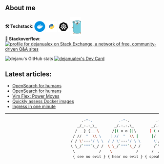 <!--
**dejanu/dejanu** is a ✨ _special_ ✨ 👋
-->
## About me

**🛠 Techstack**: <img align="center" alt="dejanu | docker" width="35px" src="docker.svg"/> <img align="center" alt="dejanu | python" width="35px" src="python.svg"/> <img align="center" alt="dejanu | k8s" width="35px" src="kubernetes.svg"/> <img align="center" alt="dejanu | go" width="35px" src="golang.svg"/>
<br>
**🧱 Stackoverflow**:
<br> <a href="https://stackexchange.com/users/4181863"><img src="https://stackexchange.com/users/flair/4181863.png?theme=dark" width="208" height="58" alt="profile for dejanualex on Stack Exchange, a network of free, community-driven Q&amp;A sites" title="stackoverflow"></a>


![dejanu's GitHub stats](https://github-readme-stats.vercel.app/api?username=dejanu&show_icons=true&theme=onedark&hide=contribs,prs)
<a href="https://app.daily.dev/dejanualex"><img src="https://api.daily.dev/devcards/4c041bbfc6454b919ef726794b600188.png?r=jmp" width="110" alt="dejanualex's Dev Card"/></a> 

## Latest articles:

<!-- BLOG-POST-LIST:START -->
- [OpenSearch for humans](https://dev.to/dejanualex/opensearch-for-humans-344j)
- [OpenSearch for humans](https://medium.com/cloud-native-daily/opensearch-for-humans-0b946d87d32f?source=rss-29b02aa121d2------2)
- [Vim Flex: Power Moves](https://dejanualex.medium.com/vim-flex-power-moves-43ddfa26e0c7?source=rss-29b02aa121d2------2)
- [Quickly assess Docker images](https://dejanualex.medium.com/quickly-assess-docker-images-33ac17f9b5d5?source=rss-29b02aa121d2------2)
- [Ingress in one minute](https://dejanualex.medium.com/ingress-in-one-minute-7fad701503f6?source=rss-29b02aa121d2------2)
<!-- BLOG-POST-LIST:END -->

---

```bash
                                   .-"-.            .-"-.            .-"-.                     .-"-.
                                 _/_-.-_\_        _/.-.-.\_        _/.-.-.\_                 _/.-.-.\_
                                / __} {__ \      /|( o o )|\      ( ( o o ) )               ( ( o o ) )
                               / //  "  \\ \    | //  "  \\ |      |/  "  \|                 |/  "  \|
                              / / \'---'/ \ \  / / \'---'/ \ \      \'/^\'/                   \ .-. /
                              \ \_/`"""`\_/ /  \ \_/`"""`\_/ /      /`\ /`\                   /`"""`\
                               \           /    \           /      /  /|\  \                 /       \
                               { see no evil } { hear no evil } { speak no evil }    { it works on my machine }                                                     
```



